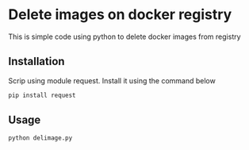 # Delete images on docker registry

This is simple code using python to delete docker images from registry

## Installation

Scrip using module request. Install it using the command below
```bash
pip install request
```

## Usage

```python
python delimage.py
```
